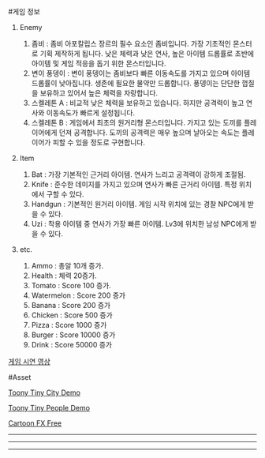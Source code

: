 #게임 정보

1. Enemy
	1. 좀비 : 좀비 아포칼립스 장르의 필수 요소인 좀비입니다. 
	가장 기초적인 몬스터로 기획 제작하게 됩니다.
	낮은 체력과 낮은 연사, 높은 아이템 드롭률로 초반에 아이템 및 게임 적응을 돕기 위한 몬스터입니다.
	1. 변이 풍뎅이 : 변이 풍뎅이는 좀비보다 빠른 이동속도를 가지고 있으며 아이템 드롭률이 낮아집니다. 
	생존에 필요한 물약만 드롭합니다. 풍뎅이는 단단한 껍질을 보유하고 있어서 높은 체력을 자랑합니다. 
	1. 스켈레톤 A : 비교적 낮은 체력을 보유하고 있습니다. 하지만 공격력이 높고 연사와 이동속도가 빠르게 설정됩니다.
	1. 스켈레톤 B : 게임에서 최초의 원거리형 몬스터입니다.
	가지고 있는 도끼를 플레이어에게 던져 공격합니다. 
	도끼의 공격력은 매우 높으며 날아오는 속도는 플레이어가 피할 수 있을 정도로 구현합니다.

1. Item
	1. Bat : 가장 기본적인 근거리 아이템. 연사가 느리고 공격력이 강하게 조절됨.
	1. Knife : 준수한 데미지를 가지고 있으며 연사가 빠른 근거리 아이템. 특정 위치에서 구할 수 있다.
	1. Handgun : 기본적인 원거리 아이템. 게임 시작 위치에 있는 경찰 NPC에게 받을 수 있다.
	1. Uzi : 착용 아이템 중 연사가 가장 빠른 아이템. Lv3에 위치한 남성 NPC에게 받을 수 있다.

1. etc.
	1. Ammo : 총알 10개 증가.
	1. Health : 체력 20증가.
	1. Tomato : Score 100 증가.
	1. Watermelon : Score 200 증가
	1. Banana : Score 200 증가
	1. Chicken : Score 500 증가
	1. Pizza : Score 1000 증가
	1. Burger : Score 10000 증가
	1. Drink : Score 50000 증가

[게임 시연 영상](https://www.youtube.com/watch?v=ZEDh4ETOaVI)

#Asset

[Toony Tiny City Demo](https://assetstore.unity.com/packages/3d/environments/urban/toony-tiny-city-demo-176087)

[Toony Tiny People Demo](https://assetstore.unity.com/packages/3d/characters/toony-tiny-people-demo-113188)

[Cartoon FX Free](https://assetstore.unity.com/packages/vfx/particles/cartoon-fx-free-109565)

---
***
---